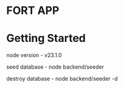 # FORT APP

# Getting Started

node version - v23.1.0

seed database - node backend/seeder

destroy database - node backend/seeder -d
